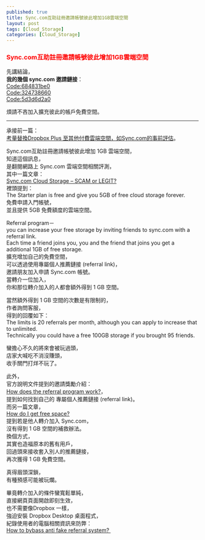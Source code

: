 ```yaml
---
published: true
title: Sync.com互助註冊邀請帳號彼此增加1GB雲端空間
layout: post
tags: [Cloud_Storage]
categories: [Cloud_Storage]
---
```


### <font color="red">Sync.com互助註冊邀請帳號彼此增加1GB雲端空間</font>    
    
先講結論，           
**我的幾個 sync.com 邀請鏈接**：         
[Code:684831be0][6]     
[Code:324738660][7]     
[Code:5d3d6d2a0][8]         
        
煩請不吝加入擴充彼此的帳戶免費空間。

----

承接前一篇：    
[考量替換Dropbox Plus 至其他付費雲端空間，如Sync.com的事前評估][1]。   
    
Sync.com互助註冊邀請帳號彼此增加 1GB 雲端空間，    
知道這個訊息，   
是翻閱網路上 Sync.com 雲端空間相關評測，   
其中一篇文章：   
[Sync.com Cloud Storage – SCAM or LEGIT? ][2]   
裡頭提到：       
The Starter plan is free and give you 5GB of free cloud storage forever.    
免費申請入門帳號，   
並且提供 5GB 免費額度的雲端空間。   
    
Referral program－   
you can increase your free storage by inviting friends to sync.com with a referral link.    
Each time a friend joins you, you and the friend that joins you get a additional 1GB of free storage.   
擴充增加自己的免費空間，    
可以透過使用專屬個人推薦鏈接 (referral link)，       
邀請朋友加入申請 Sync.com 帳號。       
當轉介一位加入，      
你和那位轉介加入的人都會額外得到 1 GB 空間。     
    
當然額外得到 1 GB 空間的次數是有限制的，       
作者詢問客服，       
得到的回覆如下：    
The limits is 20 referrals per month, although you can apply to increase that to unlimited.   
Technically you could have a free 100GB storage if you brought 95 friends.    
    
蠻擔心不久的將來會被玩過頭，    
店家大喊吃不消沒賺頭，    
收手關門打烊不玩了。    
    
此外，   
官方說明文件提到的邀請獎勵介紹：    
[How does the referral program work?][3]，   
提到如何找到自己的 專屬個人推薦鏈接 (referral link)。   
而另一篇文章，   
[How do I get free space?][4]   
提到若是他人轉介加入 Sync.com，    
沒有得到 1 GB 空間的補救辦法。    
換個方式，   
其實也造福原本的舊有用戶，   
回過頭來接收套入別人的推薦鏈接，    
再次獲得  1 GB 免費空間。    
    
真得眉頭深鎖，       
有種預感可能被玩爛。        
    
畢竟轉介加入的條件蠻寬鬆單純，   
直接網頁頁面開啟即刻生效，   
也不需要像Dropbox 一樣，    
強迫安裝 Dropbox Desktop  桌面程式，   
紀錄使用者的電腦相關資訊來防弊：            
[How to bybass anti fake referral system? ][5]      

[1]:  https://shengshampoo.github.io/cloud_storage/2017/11/01/perhaps-byebye-dropboxplus-replace-synccom-pro.html
[2]:  https://cloudstorageinfo.org/sync-com-scam-or-legit-review
[3]:  https://www.sync.com/help/how-does-the-referral-program-work/
[4]:  https://www.sync.com/help/how-do-i-get-free-space/
[5]:  https://www.reddit.com/r/dropbox/comments/59k2fw/how_to_bybass_anti_fake_referral_system/
[6]:  https://www.sync.com/?_sync_refer=684831be0
[7]:  https://www.sync.com/?_sync_refer=324738660
[8]:  https://www.sync.com/?_sync_refer=5d3d6d2a0
